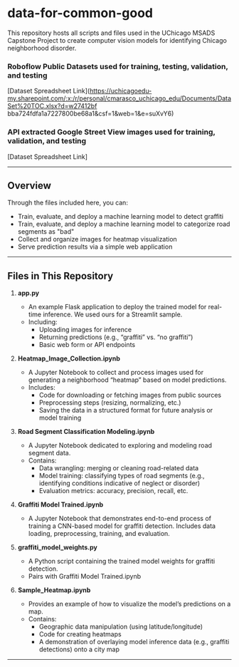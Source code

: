 # data-for-common-good

This repository hosts all scripts and files used in the UChicago MSADS Capstone Project to create computer vision models for identifying Chicago neighborhood disorder.

### Roboflow Public Datasets used for training, testing, validation, and testing
[Dataset Spreadsheet Link](https://uchicagoedu-my.sharepoint.com/:x:/r/personal/cmarasco_uchicago_edu/Documents/DataSet%20TOC.xlsx?d=w27412bf bba724fdfa1a7227800be68a1&csf=1&web=1&e=suXvY6)

### API extracted Google Street View images used for training, validation, and testing
[Dataset Spreadsheet Link]

---

## Overview

Through the files included here, you can:
- Train, evaluate, and deploy a machine learning model to detect graffiti 
- Train, evaluate, and deploy a machine learning model to categorize road segments as "bad" 
- Collect and organize images for heatmap visualization
- Serve prediction results via a simple web application

---

## Files in This Repository

1. **app.py**  
   - An example Flask application to deploy the trained model for real-time inference. We used ours for a Streamlit sample.
   - Including:
     - Uploading images for inference  
     - Returning predictions (e.g., “graffiti” vs. “no graffiti”)  
     - Basic web form or API endpoints  

2. **Heatmap_Image_Collection.ipynb**  
   - A Jupyter Notebook to collect and process images used for generating a neighborhood “heatmap” based on model predictions.
   - Includes:
     - Code for downloading or fetching images from public sources  
     - Preprocessing steps (resizing, normalizing, etc.)  
     - Saving the data in a structured format for future analysis or model training  

3. **Road Segment Classification Modeling.ipynb**  
   - A Jupyter Notebook dedicated to exploring and modeling road segment data.  
   - Contains:
     - Data wrangling: merging or cleaning road-related data  
     - Model training: classifying types of road segments (e.g., identifying conditions indicative of neglect or disorder)  
     - Evaluation metrics: accuracy, precision, recall, etc.  

4. **Graffiti Model Trained.ipynb**  
   - A Jupyter Notebook that demonstrates end-to-end process of training a CNN-based model for graffiti detection. Includes data loading, preprocessing, training, and evaluation.

5. **graffiti_model_weights.py**  
   - A Python script containing the trained model weights for graffiti detection.
   - Pairs with Graffiti Model Trained.ipynb

6. **Sample_Heatmap.ipynb**  
   - Provides an example of how to visualize the model’s predictions on a map.  
   - Contains:
     - Geographic data manipulation (using latitude/longitude)  
     - Code for creating heatmaps   
     - A demonstration of overlaying model inference data (e.g., graffiti detections) onto a city map  

---
